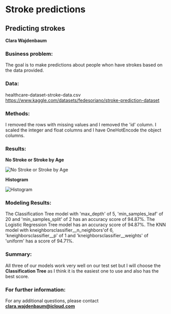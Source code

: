 # Stroke predictions
## Predicting strokes 

**Clara Wajdenbaum**

### Business problem:

The goal is to make predictions about people whon have strokes based on the data provided.

### Data:
healthcare-dataset-stroke-data.csv                             https://www.kaggle.com/datasets/fedesoriano/stroke-prediction-dataset 

### Methods:

I removed the rows with missing values and I removed the 'id' column.
I scaled the integer and float columns and I have OneHotEncode the object columns.

### Results:

**No Stroke or Stroke by Age**

![No Stroke or Stroke by Age](https://user-images.githubusercontent.com/101348370/170679816-3145f3c2-0f1b-489a-b189-91fffa25fa66.png)

**Histogram**

![Histogram](https://user-images.githubusercontent.com/101348370/172846965-4c929056-d857-4d78-b9e1-b1a80b94c871.png)

### Modeling Results:

The Classification Tree model with 'max_depth' of 5, 'min_samples_leaf' of 20 and 'min_samples_split' of 2 has an accuracy score of 94.87%.
The Logistic Regression Tree model has an accuracy score of 94.87%.
The KNN model with kneighborsclassifier__n_neighbors'of 6, 'kneighborsclassifier__p' of 1 and 'kneighborsclassifier__weights' of 'uniform' has a score of 94.71%.

### Summary:

All three of our models work very well on our test set but I will choose the **Classification Tree** as I think it is the easiest one to use and also has the best score.

### For further information:

For any additional questions, please contact **clara.wajdenbaum@icloud.com**

